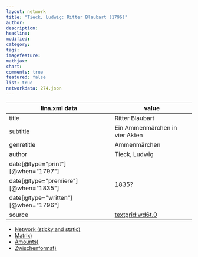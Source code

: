 ```yaml
---
layout: network
title: "Tieck, Ludwig: Ritter Blaubart (1796)"
author:
description:
headline:
modified:
category:
tags:
imagefeature: 
mathjax: 
chart: 
comments: true
featured: false
list: true
networkdata: 274.json
---
```

lina.xml data  | value
------------- | -------------
title|Ritter Blaubart
subtitle|Ein Ammenmärchen in vier Akten
genretitle|Ammenmärchen
author|Tieck, Ludwig
date[@type="print"][@when="1797"]|
date[@type="premiere"][@when="1835"]|1835?
date[@type="written"][@when="1796"]|
source|[textgrid:wd6t.0](https://textgridlab.org/1.0/tgcrud-public/rest/textgrid:wd6t.0/data)



* [Network (sticky and static)](/linas/network274)
* [Matrix)](/linas/matrix274)
* [Amounts)](/linas/amount274)
* [Zwischenformat)](/linas/lina274 )

